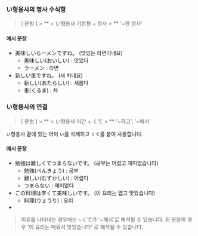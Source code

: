 ### い형용사의 명사 수식형

> [ 문법 ] > ** < い형용사 기본형 + 명사 > **
> '~한 명사'

#### 예시 문장

- 美味しいらーメンですね。 (맛있는 라면이네요)
  - 美味しい(おいしい) : 맛있다
  - ラーメン : 라면
- 新しい車ですね。 (새 차네요)
  - 新しい(あたらしい) : 새롭다
  - 車(くるま) : 차

### い형용사의 연결

> [ 문법 ] > ** < い형용사 어간 + くて > **
> '~하고', '~해서'

`い`형용사 끝에 있는 어미 `い`를 삭제하고 `くて`를 붙여 사용합니다.

#### 예시 문장

- 勉強は難しくてつまらないです。 (공부는 어렵고 재미없습니다)
  - 勉強(べんきょう) : 공부
  - 難しい(むずかしい) : 어렵다
  - つまらない : 재미없다
- この料理は辛くて美味しいです。 (이 요리는 맵고 맛있습니다)
  - 料理(りょうり) : 요리
-

> 이유를 나타내는 경우에는 ~くて가 '~해서'로 해석될 수 있습니다.
> 위 문장의 경우 '이 요리는 매워서 맛있습니다' 로 해석될 수 있습니다.
